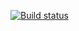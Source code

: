 [![Build status](https://ci.appveyor.com/api/projects/status/4ml4h5e6ycdwrnqa/branch/main?svg=true)](https://ci.appveyor.com/project/pno666/oadz51/branch/main)